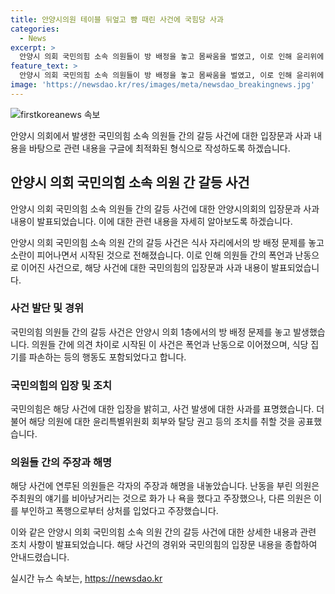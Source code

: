 ```yaml
---
title: 안양시의원 테이블 뒤엎고 뺨 때린 사건에 국힘당 사과
categories:
  - News
excerpt: >
  안양시 의회 국민의힘 소속 의원들이 방 배정을 놓고 몸싸움을 벌였고, 이로 인해 윤리위에 회부되고 탈당을 권고받았다. 식당에서의 동료 의원 폭언과 난동 후 발생한 사과문에서 국민의힘은 사건을 사과하며 향후 조사와 의정활동 개선을 약속했다. 의원들 사이에서의 언쟁으로 술에 취해 폭력을 일으킨 사실은 있지만, 사건 이후 국민의힘 측은 사과하고 추가 비용을 부담했다고 전했다.
feature_text: >
  안양시 의회 국민의힘 소속 의원들이 방 배정을 놓고 몸싸움을 벌였고, 이로 인해 윤리위에 회부되고 탈당을 권고받았다. 식당에서의 동료 의원 폭언과 난동 후 발생한 사과문에서 국민의힘은 사건을 사과하며 향후 조사와 의정활동 개선을 약속했다. 의원들 사이에서의 언쟁으로 술에 취해 폭력을 일으킨 사실은 있지만, 사건 이후 국민의힘 측은 사과하고 추가 비용을 부담했다고 전했다.
image: 'https://newsdao.kr/res/images/meta/newsdao_breakingnews.jpg'
---
```


<p><img src="https://newsdao.kr/res/images/meta/newsdao_breakingnews.jpg" alt="firstkoreanews 속보" /></p>

<p>안양시 의회에서 발생한 국민의힘 소속 의원들 간의 갈등 사건에 대한 입장문과 사과 내용을 바탕으로 관련 내용을 구글에 최적화된 형식으로 작성하도록 하겠습니다. </p>

<h2 data-ke-size="size26">안양시 의회 국민의힘 소속 의원 간 갈등 사건</h2>

<p>안양시 의회 국민의힘 소속 의원들 간의 갈등 사건에 대한 안양시의회의 입장문과 사과 내용이 발표되었습니다. 이에 대한 관련 내용을 자세히 알아보도록 하겠습니다.</p>

<p data-ke-size="size16">안양시 의회 국민의힘 소속 의원 간의 갈등 사건은 식사 자리에서의 방 배정 문제를 놓고 소란이 피어나면서 시작된 것으로 전해졌습니다. 이로 인해 의원들 간의 폭언과 난동으로 이어진 사건으로, 해당 사건에 대한 국민의힘의 입장문과 사과 내용이 발표되었습니다.</p>

<h3>사건 발단 및 경위</h3>

<p>국민의힘 의원들 간의 갈등 사건은 안양시 의회 1층에서의 방 배정 문제를 놓고 발생했습니다. 의원들 간에 의견 차이로 시작된 이 사건은 폭언과 난동으로 이어졌으며, 식당 집기를 파손하는 등의 행동도 포함되었다고 합니다.</p>

<h3>국민의힘의 입장 및 조치</h3>

<p>국민의힘은 해당 사건에 대한 입장을 밝히고, 사건 발생에 대한 사과를 표명했습니다. 더불어 해당 의원에 대한 윤리특별위원회 회부와 탈당 권고 등의 조치를 취할 것을 공표했습니다.</p>

<h3>의원들 간의 주장과 해명</h3>

<p>해당 사건에 연루된 의원들은 각자의 주장과 해명을 내놓았습니다. 난동을 부린 의원은 주최원의 얘기를 비아냥거리는 것으로 화가 나 욕을 했다고 주장했으나, 다른 의원은 이를 부인하고 폭행으로부터 상처를 입었다고 주장했습니다.</p>

<p>이와 같은 안양시 의회 국민의힘 소속 의원 간의 갈등 사건에 대한 상세한 내용과 관련 조치 사항이 발표되었습니다. 해당 사건의 경위와 국민의힘의 입장문 내용을 종합하여 안내드렸습니다.</p>
실시간 뉴스 속보는, <a href="https://newsdao.kr" rel="dofollow">https://newsdao.kr</a>


